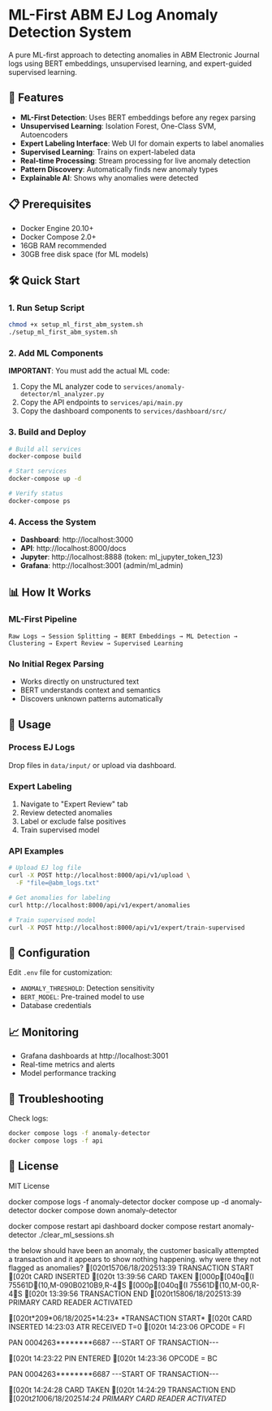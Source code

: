 # ML-First ABM EJ Log Anomaly Detection System

A pure ML-first approach to detecting anomalies in ABM Electronic Journal logs using BERT embeddings, unsupervised learning, and expert-guided supervised learning.

## 🚀 Features

- **ML-First Detection**: Uses BERT embeddings before any regex parsing
- **Unsupervised Learning**: Isolation Forest, One-Class SVM, Autoencoders
- **Expert Labeling Interface**: Web UI for domain experts to label anomalies
- **Supervised Learning**: Trains on expert-labeled data
- **Real-time Processing**: Stream processing for live anomaly detection
- **Pattern Discovery**: Automatically finds new anomaly types
- **Explainable AI**: Shows why anomalies were detected

## 📋 Prerequisites

- Docker Engine 20.10+
- Docker Compose 2.0+
- 16GB RAM recommended
- 30GB free disk space (for ML models)

## 🛠️ Quick Start

### 1. Run Setup Script

```bash
chmod +x setup_ml_first_abm_system.sh
./setup_ml_first_abm_system.sh
```

### 2. Add ML Components

**IMPORTANT**: You must add the actual ML code:

1. Copy the ML analyzer code to `services/anomaly-detector/ml_analyzer.py`
2. Copy the API endpoints to `services/api/main.py`
3. Copy the dashboard components to `services/dashboard/src/`

### 3. Build and Deploy

```bash
# Build all services
docker-compose build

# Start services
docker-compose up -d

# Verify status
docker-compose ps
```

### 4. Access the System

- **Dashboard**: http://localhost:3000
- **API**: http://localhost:8000/docs
- **Jupyter**: http://localhost:8888 (token: ml_jupyter_token_123)
- **Grafana**: http://localhost:3001 (admin/ml_admin)

## 📊 How It Works

### ML-First Pipeline

```
Raw Logs → Session Splitting → BERT Embeddings → ML Detection → Clustering → Expert Review → Supervised Learning
```

### No Initial Regex Parsing

- Works directly on unstructured text
- BERT understands context and semantics
- Discovers unknown patterns automatically

## 🎯 Usage

### Process EJ Logs

Drop files in `data/input/` or upload via dashboard.

### Expert Labeling

1. Navigate to "Expert Review" tab
2. Review detected anomalies
3. Label or exclude false positives
4. Train supervised model

### API Examples

```bash
# Upload EJ log file
curl -X POST http://localhost:8000/api/v1/upload \
  -F "file=@abm_logs.txt"

# Get anomalies for labeling
curl http://localhost:8000/api/v1/expert/anomalies

# Train supervised model
curl -X POST http://localhost:8000/api/v1/expert/train-supervised
```

## 🔧 Configuration

Edit `.env` file for customization:
- `ANOMALY_THRESHOLD`: Detection sensitivity
- `BERT_MODEL`: Pre-trained model to use
- Database credentials

## 📈 Monitoring

- Grafana dashboards at http://localhost:3001
- Real-time metrics and alerts
- Model performance tracking

## 🐛 Troubleshooting

Check logs:
```bash
docker compose logs -f anomaly-detector
docker compose logs -f api
```

## 📄 License

MIT License


docker compose logs -f anomaly-detector 
docker compose up -d anomaly-detector 
docker compose down anomaly-detector  

docker compose restart api dashboard
docker compose restart anomaly-detector
./clear_ml_sessions.sh




the below should have been an anomaly, the customer basically attempted a transaction and it appears to show nothing happening.
why were they not flagged as anomalies?
<txn1>
[020t15706/18/202513:39
TRANSACTION START
[020t CARD INSERTED
[020t 13:39:56 CARD TAKEN
[000p[040q(I 75561D(10,M-090B0210B9,R-4S
[000p[040q(I 75561D(10,M-00,R-4S
[020t 13:39:56 TRANSACTION END
[020t15806/18/202513:39
PRIMARY CARD READER ACTIVATED
</txn1>

 <txn2>
 [020t*209*06/18/2025*14:23*
      *TRANSACTION START*
 [020t CARD INSERTED
  14:23:03 ATR RECEIVED T=0
 [020t 14:23:06 OPCODE = FI      
 
   PAN 0004263********6687
   ---START OF TRANSACTION---
  
 [020t 14:23:22 PIN ENTERED
 [020t 14:23:36 OPCODE = BC      
 
   PAN 0004263********6687
   ---START OF TRANSACTION---
  
 [020t 14:24:28 CARD TAKEN
 [020t 14:24:29 TRANSACTION END
 [020t*210*06/18/2025*14:24*
      *PRIMARY CARD READER ACTIVATED*
 </txn2>